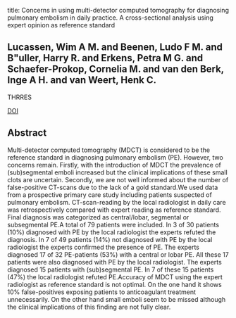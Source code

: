 title: Concerns in using multi-detector computed tomography for diagnosing pulmonary embolism in daily practice. A cross-sectional analysis using expert opinion as reference standard

## Lucassen, Wim A M. and Beenen, Ludo F M. and B"uller, Harry R. and Erkens, Petra M G. and Schaefer-Prokop, Cornelia M. and van den Berk, Inge A H. and van Weert, Henk C.
THRRES

<a href="https://doi.org/10.1016/j.thromres.2012.11.027">DOI</a>

## Abstract
Multi-detector computed tomography (MDCT) is considered to be the reference standard in diagnosing pulmonary embolism (PE). However, two concerns remain. Firstly, with the introduction of MDCT the prevalence of (sub)segmental emboli increased but the clinical implications of these small clots are uncertain. Secondly, we are not well informed about the number of false-positive CT-scans due to the lack of a gold standard.We used data from a prospective primary care study including patients suspected of pulmonary embolism. CT-scan-reading by the local radiologist in daily care was retrospectively compared with expert reading as reference standard. Final diagnosis was categorized as central/lobar, segmental or subsegmental PE.A total of 79 patients were included. In 3 of 30 patients (10%) diagnosed with PE by the local radiologist the experts refuted the diagnosis. In 7 of 49 patients (14%) not diagnosed with PE by the local radiologist the experts confirmed the presence of PE. The experts diagnosed 17 of 32 PE-patients (53%) with a central or lobar PE. All these 17 patients were also diagnosed with PE by the local radiologist. The experts diagnosed 15 patients with (sub)segmental PE. In 7 of these 15 patients (47%) the local radiologist refuted PE.Accuracy of MDCT using the expert radiologist as reference standard is not optimal. On the one hand it shows 10% false-positives exposing patients to anticoagulant treatment unnecessarily. On the other hand small emboli seem to be missed although the clinical implications of this finding are not fully clear.

